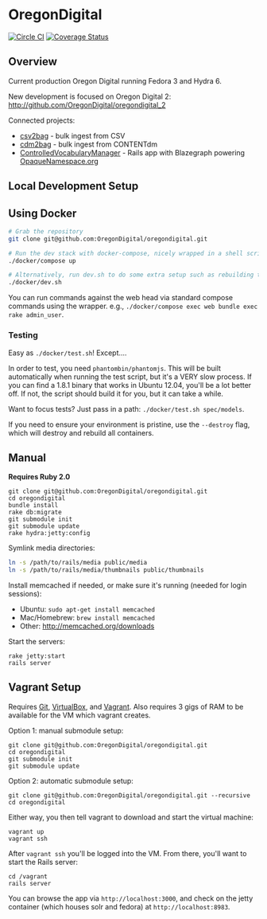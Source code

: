 OregonDigital
=============

[![Circle CI](https://circleci.com/gh/OregonDigital/oregondigital.svg?style=svg)](https://circleci.com/gh/OregonDigital/oregondigital)
[![Coverage Status](https://coveralls.io/repos/OregonDigital/oregondigital/badge.png)](https://coveralls.io/r/OregonDigital/oregondigital)

Overview
-----
Current production Oregon Digital running Fedora 3 and Hydra 6.

New development is focused on Oregon Digital 2: http://github.com/OregonDigital/oregondigital_2

Connected projects:
  - [csv2bag](https://github.com/OregonDigital/csv2bag) - bulk ingest from CSV
  - [cdm2bag](https://github.com/OregonDigital/cdm2bag) - bulk ingest from CONTENTdm
  - [ControlledVocabularyManager](https://github.com/OregonDigital/ControlledVocabularyManager) - Rails app with Blazegraph powering [OpaqueNamespace.org](http://opaquenamespace.org/)


Local Development Setup
-----

Using Docker
---

```bash
# Grab the repository
git clone git@github.com:OregonDigital/oregondigital.git

# Run the dev stack with docker-compose, nicely wrapped in a shell script
./docker/compose up

# Alternatively, run dev.sh to do some extra setup such as rebuilding the OD1 image and running migrations:
./docker/dev.sh
```

You can run commands against the web head via standard compose commands using
the wrapper.  e.g., `./docker/compose exec web bundle exec rake admin_user`.

### Testing

Easy as `./docker/test.sh`!  Except....

In order to test, you need `phantombin/phantomjs`.  This will be built
automatically when running the test script, but it's a VERY slow process.  If
you can find a 1.8.1 binary that works in Ubuntu 12.04, you'll be a lot better
off.  If not, the script should build it for you, but it can take a while.

Want to focus tests?  Just pass in a path: `./docker/test.sh spec/models`.

If you need to ensure your environment is pristine, use the `--destroy` flag,
which will destroy and rebuild all containers.

Manual
---

**Requires Ruby 2.0**

    git clone git@github.com:OregonDigital/oregondigital.git
	cd oregondigital
	bundle install
	rake db:migrate
	git submodule init
	git submodule update
	rake hydra:jetty:config

Symlink media directories:

```bash
ln -s /path/to/rails/media public/media
ln -s /path/to/rails/media/thumbnails public/thumbnails
```

Install memcached if needed, or make sure it's running (needed for login sessions):

* Ubuntu: `sudo apt-get install memcached`
* Mac/Homebrew: `brew install memcached`
* Other: http://memcached.org/downloads

Start the servers:

    rake jetty:start
	rails server

Vagrant Setup
-----

Requires [Git](http://www.git-scm.com/),
[VirtualBox](https://www.virtualbox.org/), and
[Vagrant](http://www.vagrantup.com/).  Also requires 3 gigs of RAM to be
available for the VM which vagrant creates.

Option 1: manual submodule setup:

    git clone git@github.com:OregonDigital/oregondigital.git
    cd oregondigital
    git submodule init
    git submodule update

Option 2: automatic submodule setup:

    git clone git@github.com:OregonDigital/oregondigital.git --recursive
    cd oregondigital

Either way, you then tell vagrant to download and start the virtual machine:

    vagrant up
    vagrant ssh

After `vagrant ssh` you'll be logged into the VM.  From there, you'll want to
start the Rails server:

    cd /vagrant
    rails server

You can browse the app via `http://localhost:3000`, and check on the jetty
container (which houses solr and fedora) at `http://localhost:8983`.
